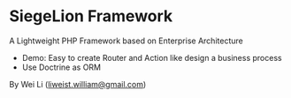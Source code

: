 # SiegeLion Framework
A Lightweight PHP Framework based on Enterprise Architecture
- Demo: Easy to create Router and Action like design a business process
- Use Doctrine as ORM

By Wei Li (liweist.william@gmail.com)